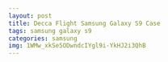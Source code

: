 ```yaml
---
layout: post
title: Decca Flight Samsung Galaxy S9 Case
tags: samsung galaxy s9
categories: samsung
img: 1WMw_xkSe5ODwndcIYgl9i-YkHJ2i3QhB
---
```

